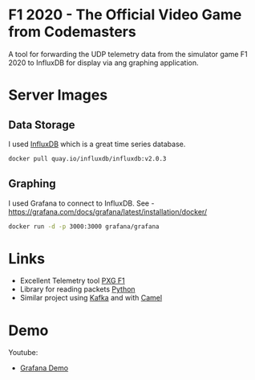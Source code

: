 # F1 2020 - The Official Video Game from Codemasters
A tool for forwarding the UDP telemetry data from the simulator game F1 2020 to InfluxDB
for display via ang graphing application.


# Server Images

## Data Storage
I used [InfluxDB](https://www.influxdata.com/) which is a great time series database.
```bash
docker pull quay.io/influxdb/influxdb:v2.0.3
```

## Graphing
I used Grafana to connect to InfluxDB. See - https://grafana.com/docs/grafana/latest/installation/docker/
```bash
docker run -d -p 3000:3000 grafana/grafana
```

# Links
* Excellent Telemetry tool [PXG F1](https://bitbucket.org/Fiingon/pxg-f1-telemetry/src)
* Library for reading packets [Python](https://pypi.org/project/f1-2020-telemetry/)
* Similar project using [Kafka](https://www.youtube.com/watch?v=Re9LOAYZi2A) and 
  with [Camel](https://www.youtube.com/watch?v=2efOtyFAZ4s)
  
# Demo
Youtube:
* [Grafana Demo](https://youtu.be/zWDqIcY03e0)

